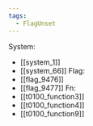 ```yaml
---
tags:
  - FlagUnset
---
```

System:
- [[system_1]]
- [[system_66]]
Flag:
- [[flag_9476]]
- [[flag_9477]]
Fn:
- [[t0100_function3]]
- [[t0100_function4]]
- [[t0100_function9]]
